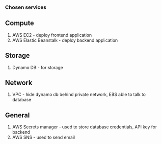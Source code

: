 ### Chosen services

## Compute

1. AWS EC2 - deploy frontend application
2. AWS Elastic Beanstalk - deploy backend application

## Storage

1. Dynamo DB - for storage

## Network

1. VPC - hide dynamo db behind private network, EBS able to talk to database

## General

1. AWS Secrets manager - used to store database credentials, API key for backend
2. AWS SNS - used to send email